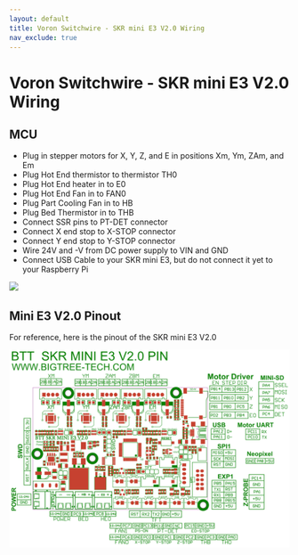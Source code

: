 ```yaml
---
layout: default
title: Voron Switchwire - SKR mini E3 V2.0 Wiring
nav_exclude: true
---
```


# Voron Switchwire - SKR mini E3 V2.0 Wiring

## MCU

* Plug in stepper motors for X, Y, Z, and E in positions Xm, Ym, ZAm, and Em
* Plug Hot End thermistor to thermistor TH0
* Plug Hot End heater in to E0
* Plug Hot End Fan in to FAN0
* Plug Part Cooling Fan in to HB
* Plug Bed Thermistor in to THB
* Connect SSR pins to PT-DET connector
* Connect X end stop to X-STOP connector
* Connect Y end stop to Y-STOP connector
* Wire 24V and -V from DC power supply to VIN and GND
* Connect USB Cable to your SKR mini E3, but do not connect it yet to your Raspberry Pi

![](./images/v0-miniE3-v20-mcu.png)


## Mini E3 V2.0 Pinout

For reference, here is the pinout of the SKR mini E3 V2.0

![](./images/miniE3-v20-pinout.png)
